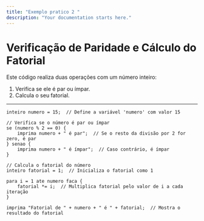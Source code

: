 ```yaml
---
title: "Exemplo pratico 2 "
description: "Your documentation starts here."
---
```


# Verificação de Paridade e Cálculo do Fatorial

Este código realiza duas operações com um número inteiro:  
1. Verifica se ele é par ou ímpar.  
2. Calcula o seu fatorial.

---

```lipo
inteiro numero = 15;  // Define a variável 'numero' com valor 15

// Verifica se o número é par ou ímpar
se (numero % 2 == 0) {  
    imprima numero + " é par";  // Se o resto da divisão por 2 for zero, é par
} senao {  
    imprima numero + " é ímpar";  // Caso contrário, é ímpar
}

// Calcula o fatorial do número
inteiro fatorial = 1;  // Inicializa o fatorial como 1

para i = 1 ate numero faca {  
    fatorial *= i;  // Multiplica fatorial pelo valor de i a cada iteração
}

imprima "Fatorial de " + numero + " é " + fatorial;  // Mostra o resultado do fatorial
```